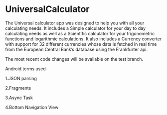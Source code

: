 # UniversalCalculator
The Universal calculator app was designed to help you with all your calculating needs. It includes a Simple calculator for your day  to day calculating needs as well as a Scientific calculator for your trigonometric functions and logarithmic calculations. It also includes a Currency converter with support for 32 different currencies whose data is fetched in real time from the European Central Bank’s database using the Frankfurter api.

The most recent code changes will be available on the test branch.

Android terms used-

1.JSON parsing

2.Fragments

3.Async Task

4.Bottom Navigation View
